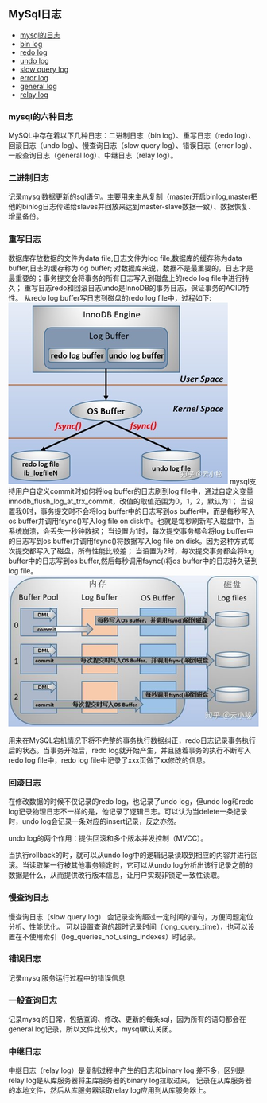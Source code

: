 ## MySql日志

* [mysql的日志](#mysql的六种日志)
* [bin log](#二进制日志)
* [redo log](#重写日志)
* [undo log](#回滚日志)
* [slow query log](#慢查询日志)
* [error log](#错误日志)
* [general log](#一般查询日志)
* [relay log](#中继日志)

### mysql的六种日志

MySQL中存在着以下几种日志：二进制日志（bin log）、重写日志（redo log）、回滚日志（undo log）、慢查询日志（slow query log）、错误日志（error log）、一般查询日志（general log）、中继日志（relay log）。

### 二进制日志

记录mysql数据更新的sql语句。主要用来主从复制（master开启binlog,master把他的binlog日志传递给slaves并回放来达到master-slave数据一致）、数据恢复、增量备份。

### 重写日志

数据库存放数据的文件为data file,日志文件为log file,数据库的缓存称为data buffer,日志的缓存称为log buffer;
对数据库来说，数据不是最重要的，日志才是最重要的；事务提交会将事务的所有日志写入到磁盘上的redo log file中进行持久；
重写日志redo和回滚日志undo是InnoDB的事务日志，保证事务的ACID特性。
从redo log buffer写日志到磁盘的redo log file中，过程如下:
![](pics/redologwrite.jpeg)
mysql支持用户自定义commit时如何将log buffer的日志刷到log file中，通过自定义变量innodb_flush_log_at_trx_commit，改值的取值范围为0，1，2，默认为1；
当设置我0时，事务提交时不会将log buffer中的日志写到os buffer中，而是每秒写入os buffer并调用fsync()写入log file on disk中。也就是每秒刷新写入磁盘中，当系统崩溃，会丢失一秒钟数据；
当设置为1时，每次提交事务都会将log buffer中的日志写到os buffer并调用fsync()将数据写入log file on disk。因为这种方式每次提交都写入了磁盘，所有性能比较差；
当设置为2时，每次提交事务都会将log buffer中的日志写到os buffer,然后每秒调用fsync()将os buffer中的日志持久话到log file。
![](pics/redologwrite1.jpeg)

用来在MySQL宕机情况下将不完整的事务执行数据纠正，redo日志记录事务执行后的状态。当事务开始后，redo log就开始产生，并且随着事务的执行不断写入redo log file中，redo log file中记录了xxx页做了xx修改的信息。

### 回滚日志

在修改数据的时候不仅记录的redo log，也记录了undo log，但undo log和redo log记录物理日志不一样的是，他记录了逻辑日志。可以认为当delete一条记录时，undo log会记录一条对应的insert记录，反之亦然。

undo log的两个作用：提供回滚和多个版本并发控制（MVCC）。

当执行rollback的时，就可以从undo log中的逻辑记录读取到相应的内容并进行回滚。当读取某一行被其他事务锁定时，它可以从undo log分析出该行记录之前的数据是什么，从而提供改行版本信息，让用户实现非锁定一致性读取。


### 慢查询日志

慢查询日志（slow query log） 会记录查询超过一定时间的语句，方便问题定位分析、性能优化。
可以设置查询的超时记录时间（long_query_time），也可以设置在不使用索引（log_queries_not_using_indexes）时记录。

### 错误日志

记录mysql服务运行过程中的错误信息

### 一般查询日志

记录mysql的日常，包括查询、修改、更新的每条sql，因为所有的语句都会在general log记录，所以文件比较大，mysql默认关闭。

### 中继日志

中继日志（relay log）是复制过程中产生的日志和binary log 差不多，区别是relay log是从库服务器将主库服务器的binary log拉取过来，
记录在从库服务器的本地文件，然后从库服务器读取relay log应用到从库服务器上。
